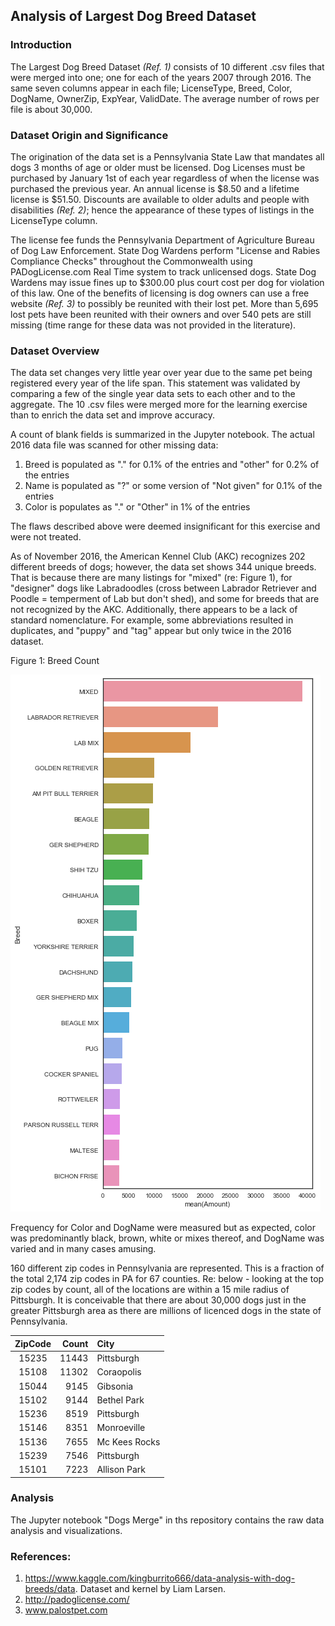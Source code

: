 ## **Analysis of Largest Dog Breed Dataset** 

### Introduction

The Largest Dog Breed Dataset *(Ref. 1)* consists of 10 different .csv files that were merged into one; one for each of the years 2007 through 2016.  The same seven columns appear in each file; LicenseType, Breed, Color, DogName, OwnerZip, ExpYear, ValidDate.  The average number of rows per file is about 30,000.    

### Dataset Origin and Significance

The origination of the data set is a Pennsylvania State Law that mandates all dogs 3 months of age or older must be licensed. Dog 
Licenses must be purchased by January 1st of each year regardless of when the license was purchased the previous year.  An annual 
license is $8.50 and a lifetime license is $51.50. Discounts are available to older adults and people with disabilities *(Ref. 2)*; 
hence the appearance of these types of listings in the LicenseType column. 

The license fee funds the Pennsylvania Department of Agriculture Bureau of Dog Law Enforcement.  State Dog Wardens perform "License and 
Rabies Compliance Checks" throughout the Commonwealth using PADogLicense.com Real Time system to track unlicensed dogs. State Dog 
Wardens may issue fines up to $300.00 plus court cost per dog for violation of this law.  One of the benefits of licensing is dog owners
can use a free website *(Ref. 3)* to possibly be reunited with their lost pet. More than 5,695 lost pets have been reunited with their 
owners and over 540 pets are still missing (time range for these data was not provided in the literature).   

### Dataset Overview

The data set changes very little year over year due to the same pet being registered every year of the life span.  This statement 
was validated by comparing a few of the single year data sets to each other and to the aggregate.  The 10 .csv files were merged more for the learning exercise than to enrich the data set and improve accuracy.

A count of blank fields is summarized in the Jupyter notebook.  The actual 2016 data file was scanned for other missing data:  
1. Breed is populated as "." for 0.1% of the entries and "other" for 0.2% of the entries
2. Name is populated as "?" or some version of "Not given" for 0.1% of the entries
3. Color is populates as "." or "Other" in 1% of the entries

The flaws described above were deemed insignificant for this exercise and were not treated.

As of November 2016, the American Kennel Club (AKC) recognizes 202 different breeds of dogs; however, the data set shows 344 unique
breeds.  That is because there are many listings for "mixed" (re: Figure 1), for "designer" dogs like Labradoodles (cross between Labrador Retriever 
and Poodle = temperment of Lab but don't shed), and some for breeds that are not recognized by the AKC.  Additionally, there 
appears to be a lack of standard nomenclature.  For example, some abbreviations resulted in duplicates, and "puppy" and "tag" appear 
but only twice in the 2016 dataset.  

Figure 1:  Breed Count

![alt text](https://github.com/Jminic81/Dogs7/blob/master/dogbar.png)

Frequency for Color and DogName were measured but as expected, color was predominantly black, brown, white or mixes thereof, and DogName was varied and in many cases amusing. 

160 different zip codes in Pennsylvania are represented.  This is a fraction of the total 2,174 zip codes in PA for 67 counties.  Re:  below - looking at the top zip codes by count, all of the locations are within a 15 mile radius of Pittsburgh.  It is conceivable that there are about 30,000 dogs just in the greater Pittsburgh area as there are millions of licenced dogs in the state of Pennsylvania.

|__ZipCode__|__Count__|__City__         | 
|:---------:|--------:|:----------------|
| 15235     | 11443   |  Pittsburgh     |
| 15108     | 11302   |  Coraopolis     |
| 15044     |  9145   |  Gibsonia       |
| 15102     |  9144   |  Bethel Park    |
| 15236     |  8519   |  Pittsburgh     |
| 15146     |  8351   |  Monroeville    |
| 15136     |  7655   |  Mc Kees Rocks  |
| 15239     |  7546   |  Pittsburgh     |
| 15101     |  7223   |  Allison Park   |

### Analysis

The Jupyter notebook "Dogs Merge" in ths repository contains the raw data analysis and visualizations.
 
### References:
1.  https://www.kaggle.com/kingburrito666/data-analysis-with-dog-breeds/data.  Dataset and kernel by Liam Larsen.
2.  http://padoglicense.com/
3.  www.palostpet.com
